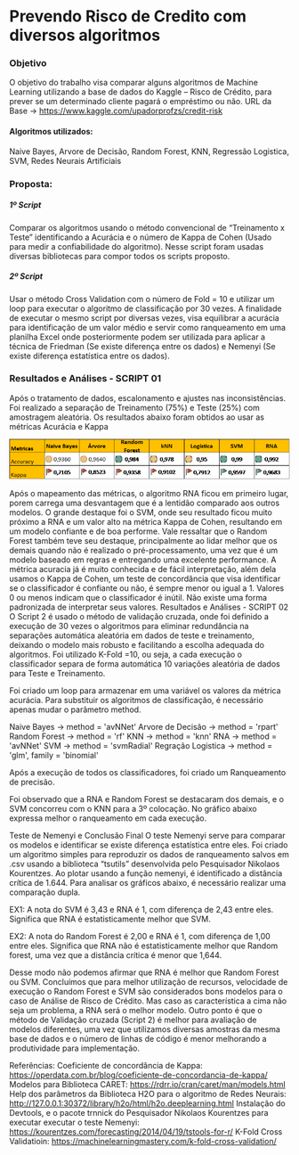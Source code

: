 # Prevendo Risco de Credito com diversos algoritmos



### Objetivo
O objetivo do trabalho visa comparar alguns algoritmos de Machine Learning  utilizando a base de dados do Kaggle – Risco de Crédito, para prever se um determinado cliente pagará o empréstimo ou não.
URL da Base -> https://www.kaggle.com/upadorprofzs/credit-risk

#### Algoritmos utilizados:
Naive Bayes, Arvore de Decisão, Random Forest, KNN, Regressão Logistica, SVM, Redes Neurais Artificiais

### Proposta:
##### 1º Script
Comparar os algoritmos usando o método convencional de “Treinamento x Teste” identificando a Acurácia e o número de Kappa de Cohen (Usado para medir a confiabilidade do algoritmo).
Nesse script foram usadas diversas bibliotecas para compor todos os scripts proposto.

##### 2º Script
Usar o método Cross Validation com o número de Fold = 10 e utilizar um loop para executar o algoritmo de classificação por 30 vezes.
A finalidade de executar o mesmo script por diversas vezes, visa equilibrar a acurácia para identificação de um valor médio e servir como ranqueamento em uma planilha Excel onde posteriormente podem ser utilizada para aplicar a técnica de Friedman (Se existe diferença entre os dados) e Nemenyi (Se existe diferença estatística entre os dados).


### Resultados e Análises -  SCRIPT 01


Após o tratamento de dados, escalonamento e ajustes nas inconsistências.
Foi realizado a separação de Treinamento (75%) e Teste (25%) com amostragem aleatória. 
Os resultados abaixo foram obtidos ao usar as métricas Acurácia e Kappa
 
 ![Metodo_convencional](https://github.com/JWEDSONF/R_MachineLearning/blob/master/Resultado_Metodo1.png)
 
Após o mapeamento das métricas, o algoritmo RNA ficou em primeiro lugar, porem carrega uma desvantagem que é a lentidão comparado aos outros modelos.
O grande destaque foi o SVM, onde seu resultado ficou muito próximo a RNA e um valor alto na métrica Kappa de Cohen, resultando em um modelo confiante e de boa performe.
Vale ressaltar que o Random Forest também teve seu destaque, principalmente ao lidar melhor que os demais quando não é realizado o pré-processamento, uma vez que é um modelo baseado em regras e entregando uma excelente performance.
A métrica acuracia já é muito conhecida e de fácil interpretação, além dela usamos o Kappa de Cohen, um teste de concordância que visa identificar se o classificador é confiante ou não, é sempre menor ou igual a 1. Valores 0 ou menos indicam que o classificador é inútil. Não existe uma forma padronizada de interpretar seus valores.
Resultados e Análises -  SCRIPT 02
O Script 2 é usado o método de validação cruzada, onde foi definido a execução de 30 vezes o algoritmos para eliminar redundância na separações automática aleatória em dados de teste e treinamento, deixando o modelo mais robusto e facilitando a escolha adequada do algoritmos.
Foi utilizado K-Fold =10, ou seja, a cada execução o classificador separa de forma automática 10 variações aleatória de dados para Teste e Treinamento. 
 
Foi criado um loop para armazenar em uma variável os valores da métrica acurácia.
Para substituir os algoritmos de classificação, é necessário apenas mudar o parâmetro method.
 
Naive Bayes -> method = 'avNNet'
Arvore de Decisão -> method = 'rpart'
Random Forest -> method = 'rf'
KNN -> method = 'knn'
RNA -> method = 'avNNet'
SVM -> method = 'svmRadial'
Regração Logistica -> method = 'glm', family = 'binomial'

Após a execução de todos os classificadores, foi criado um Ranqueamento de precisão.
 

Foi observado que a RNA e Random Forest se destacaram dos demais, e o SVM concorreu com o KNN para a 3º colocação.
No gráfico abaixo expressa melhor o ranqueamento em cada execução.

 

Teste de Nemenyi e Conclusão Final
O teste Nemenyi serve para comparar os modelos e identificar se existe diferença estatística entre eles.
Foi criado um algoritmo simples para reproduzir os dados de ranqueamento salvos em .csv usando a biblioteca “tsutils” desenvolvida pelo Pesquisador Nikolaos Kourentzes.
Ao plotar usando a função nemenyi, é identificado a distância crítica de 1.644.
Para analisar os gráficos abaixo, é necessário realizar uma comparação dupla.
 

EX1: A nota do SVM é 3,43 e RNA é 1, com diferença de 2,43 entre eles.
	Significa que RNA é estatisticamente melhor que SVM.

EX2: A nota do Random Forest é 2,00 e RNA é 1, com diferença de 1,00 entre eles.
	Significa que RNA não é estatisticamente melhor que Random forest, uma vez que a distância crítica é menor que 1,644.

Desse modo não podemos afirmar que RNA é melhor que Random Forest ou SVM.
Concluímos que para melhor utilização de recursos, velocidade de execução o Random Forest e SVM são considerados bons modelos para o caso de Análise de Risco de Crédito.
Mas caso as característica a cima não seja um problema, a RNA será o melhor modelo.
Outro ponto é que o método de Validação cruzada (Script 2) é melhor para avaliação de modelos diferentes, uma vez que utilizamos diversas amostras da mesma base de dados e o número de linhas de código é menor melhorando a produtividade para implementação.




Referências:
Coeficiente de concordância de Kappa: https://operdata.com.br/blog/coeficiente-de-concordancia-de-kappa/
Modelos para Biblioteca CARET: https://rdrr.io/cran/caret/man/models.html
Help dos parâmetros da Biblioteca H2O para o algoritmo de Redes Neurais: http://127.0.0.1:30372/library/h2o/html/h2o.deeplearning.html
Instalação do Devtools, e o pacote trnnick do Pesquisador Nikolaos Kourentzes para executar executar o teste Nemenyi: https://kourentzes.com/forecasting/2014/04/19/tstools-for-r/
K-Fold Cross Validatioin: https://machinelearningmastery.com/k-fold-cross-validation/

 
